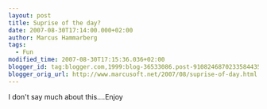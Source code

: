 ```yaml
---
layout: post
title: Suprise of the day?
date: 2007-08-30T17:14:00.000+02:00
author: Marcus Hammarberg
tags:
  - Fun
modified_time: 2007-08-30T17:15:36.036+02:00
blogger_id: tag:blogger.com,1999:blog-36533086.post-9108246870233584435
blogger_orig_url: http://www.marcusoft.net/2007/08/suprise-of-day.html
---
```


I don't say much about this....Enjoy
